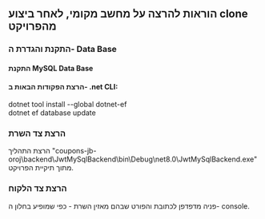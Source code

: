 ## הוראות להרצה על מחשב מקומי, לאחר ביצוע clone מהפרויקט

### התקנת והגדרת ה- Data Base
#### התקנת MySQL Data Base 
#### הרצת הפקודות הבאות ב- .net CLI:
dotnet tool install --global dotnet-ef\
dotnet ef database update

### הרצת צד השרת
הרצת התהליך "coupons-jb-oroj\backend\JwtMySqlBackend\bin\Debug\net8.0\JwtMySqlBackend.exe" מתוך תיקיית הפרויקט.
### הרצת צד הלקוח
פניה מדפדפן לכתובת והפורט שבהם מאזין השרת - כפי שמופיע בחלון ה- console.
